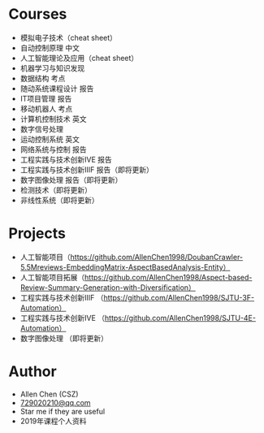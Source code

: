 # Courses
* 模拟电子技术（cheat sheet）
* 自动控制原理 中文
* 人工智能理论及应用（cheat sheet）
* 机器学习与知识发现
* 数据结构 考点
* 随动系统课程设计 报告
* IT项目管理 报告
* 移动机器人 考点
* 计算机控制技术 英文
* 数字信号处理
* 运动控制系统 英文
* 网络系统与控制 报告
* 工程实践与技术创新ⅣE 报告
* 工程实践与技术创新ⅢF 报告（即将更新）
* 数字图像处理 报告（即将更新）
* 检测技术（即将更新）
* 非线性系统（即将更新）

# Projects
* 人工智能项目（https://github.com/AllenChen1998/DoubanCrawler-5.5Mreviews-EmbeddingMatrix-AspectBasedAnalysis-Entity）
* 人工智能项目拓展（https://github.com/AllenChen1998/Aspect-based-Review-Summary-Generation-with-Diversification）
* 工程实践与技术创新ⅢF （https://github.com/AllenChen1998/SJTU-3F-Automation）
* 工程实践与技术创新ⅣE （https://github.com/AllenChen1998/SJTU-4E-Automation）
* 数字图像处理 （即将更新）

# Author
* Allen Chen (CSZ)
* 729020210@qq.com
* Star me if they are useful
* 2019年课程个人资料
